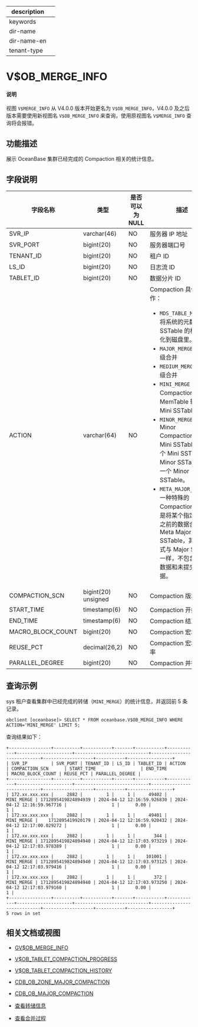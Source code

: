 |description||
|---|---|
|keywords||
|dir-name||
|dir-name-en||
|tenant-type||

# V$OB_MERGE_INFO

<main id="notice" type='explain'>
<h4>说明</h4>
<p>视图 <code>V$MERGE_INFO</code> 从 V4.0.0 版本开始更名为 <code>V$OB_MERGE_INFO</code>，V4.0.0 及之后版本需要使用新视图名 <code>V$OB_MERGE_INFO</code> 来查询，使用原视图名 <code>V$MERGE_INFO</code> 查询将会报错。</p>
</main>

## 功能描述

展示 OceanBase 集群已经完成的 Compaction 相关的统计信息。

## 字段说明

|       字段名称        |      类型       | 是否可以为 NULL |                                 描述                                  |
|-------------------|---------------|------------|-----------------------------------------------------------------------------------------------------|
| SVR_IP            | varchar(46)   | NO         | 服务器 IP 地址                                                           |
| SVR_PORT          | bigint(20)    | NO         | 服务器端口号                                                              |
| TENANT_ID         | bigint(20)    | NO         | 租户 ID                                                               |
| LS_ID             | bigint(20)    | NO         | 日志流 ID                                                              |
| TABLET_ID         | bigint(20)    | NO         | 数据分片 ID                                                             |
| ACTION            | varchar(64)   | NO         | Compaction 具体动作：<ul><li>`MDS_TABLE_MERGE`：将系统的元数据按照 SSTable 的格式持久化到磁盘里。</li> <li>`MAJOR_MERGE`：租户级合并</li> <li>`MEDIUM_MERGE`：分区级合并</li> <li>`MINI_MERGE`：Mini Compaction，将 MemTable 转变成 Mini SSTable。</li> <li>`MINOR_MERGE`：Minor Compaction，多个 Mini SSTable 或多个 Mini SSTable 与 Minor SSTable 合成一个 Minor SSTable。</li> <li>`META_MAJOR_MERGE`：一种特殊的 Compaction 类型，是将某个指定时间点之前的数据合成一个 Meta Major SSTable，其数据格式与 Major SSTable 一样，不包含多版本数据和未提交事务数据。</li></ul>     |
| COMPACTION_SCN    | bigint(20) unsigned    | NO         | Compaction 版本号                                                      |
| START_TIME        | timestamp(6)  | NO         | Compaction 开始时间                                                     |
| END_TIME          | timestamp(6)  | NO         | Compaction 结束时间                                                     |
| MACRO_BLOCK_COUNT | bigint(20)    | NO         | Compaction 宏块总数                                                     |
| REUSE_PCT         | decimal(26,2) | NO         | Compaction 宏块重用率                                                    |
| PARALLEL_DEGREE   | bigint(20)    | NO         | Compaction 并行度                                                      |

## 查询示例

sys 租户查看集群中已经完成的转储（`MINI_MERGE`）的统计信息，并返回前 5 条记录。

```shell
obclient [oceanbase]> SELECT * FROM oceanbase.V$OB_MERGE_INFO WHERE ACTION='MINI_MERGE' LIMIT 5;
```

查询结果如下：

```shell
+----------------+----------+-----------+-------+-----------+------------+---------------------+----------------------------+----------------------------+-------------------+-----------+-----------------+
| SVR_IP         | SVR_PORT | TENANT_ID | LS_ID | TABLET_ID | ACTION     | COMPACTION_SCN      | START_TIME                 | END_TIME                   | MACRO_BLOCK_COUNT | REUSE_PCT | PARALLEL_DEGREE |
+----------------+----------+-----------+-------+-----------+------------+---------------------+----------------------------+----------------------------+-------------------+-----------+-----------------+
| 172.xx.xxx.xxx |     2882 |         1 |     1 |     49402 | MINI_MERGE | 1712895419824894939 | 2024-04-12 12:16:59.926830 | 2024-04-12 12:16:59.967716 |                 1 |      0.00 |               1 |
| 172.xx.xxx.xxx |     2882 |         1 |     1 |     49401 | MINI_MERGE |    1712895419920179 | 2024-04-12 12:16:59.920432 | 2024-04-12 12:17:00.029272 |                 1 |      0.00 |               1 |
| 172.xx.xxx.xxx |     2882 |         1 |     1 |       344 | MINI_MERGE | 1712895419824894940 | 2024-04-12 12:17:03.973219 | 2024-04-12 12:17:03.978389 |                 1 |      0.00 |               1 |
| 172.xx.xxx.xxx |     2882 |         1 |     1 |    101001 | MINI_MERGE | 1712895419824894940 | 2024-04-12 12:17:03.973125 | 2024-04-12 12:17:03.979416 |                 1 |      0.00 |               1 |
| 172.xx.xxx.xxx |     2882 |         1 |     1 |       372 | MINI_MERGE | 1712895419824894940 | 2024-04-12 12:17:03.973250 | 2024-04-12 12:17:03.979160 |                 1 |      0.00 |               1 |
+----------------+----------+-----------+-------+-----------+------------+---------------------+----------------------------+----------------------------+-------------------+-----------+-----------------+
5 rows in set
```

## 相关文档或视图

* [GV$OB_MERGE_INFO](1800.gv-ob_merge_info-of-sys-tenant.md)

* [V$OB_TABLET_COMPACTION_PROGRESS](34800.v-ob_tablet_compaction_progress-of-sys-tenant.md)

* [V$OB_TABLET_COMPACTION_HISTORY](34700.v-ob_tablet_compaction_history-of-sys-tenant.md)

* [CDB_OB_ZONE_MAJOR_COMPACTION](../200.dictionary-view-of-sys-tenant/12000.o-cdb_ob_zone_major_compaction-of-sys-tenant.md)

* [CDB_OB_MAJOR_COMPACTION](../200.dictionary-view-of-sys-tenant/10000.o-cdb_ob_major_compaction-of-sys-tenant.md)

* [查看转储信息](../../../200.system-management/500.manage-data-storage/100.dump-management/400.view-dump-information.md)

* [查看合并过程](../../../200.system-management/500.manage-data-storage/200.merge-management/500.view-merge-process.md)
